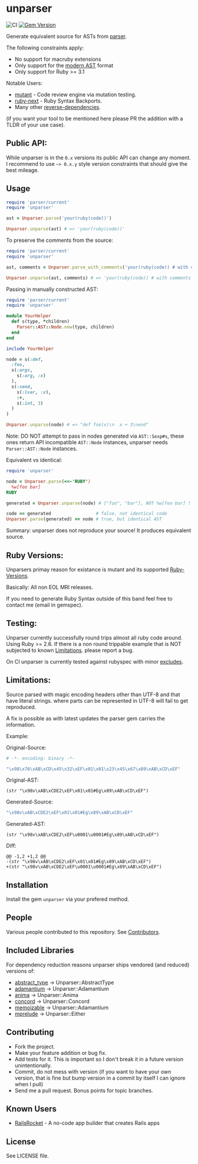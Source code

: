 unparser
========

![CI](https://github.com/mbj/unparser/workflows/CI/badge.svg)
[![Gem Version](https://img.shields.io/gem/v/unparser.svg)](https://rubygems.org/gems/unparser)

Generate equivalent source for ASTs from [parser](https://github.com/whitequark/parser).

The following constraints apply:

* No support for macruby extensions
* Only support for the [modern AST](https://github.com/whitequark/parser/#usage) format
* Only support for Ruby >= 3.1

Notable Users:

* [mutant](https://github.com/mbj/mutant) - Code review engine via mutation testing.
* [ruby-next](https://github.com/ruby-next/ruby-next) - Ruby Syntax Backports.
* Many other [reverse-dependencies](https://rubygems.org/gems/unparser/reverse_dependencies).

(if you want your tool to be mentioned here please PR the addition with a TLDR of your use case).

Public API:
-----------

While unparser is in the `0.x` versions its public API can change any moment.
I recommend to use `~> 0.x.y` style version constraints that should give the best mileage.

Usage
-----

```ruby
require 'parser/current'
require 'unparser'

ast = Unparser.parse('your(ruby(code))')

Unparser.unparse(ast) # => 'your(ruby(code))'
```

To preserve the comments from the source:

```ruby
require 'parser/current'
require 'unparser'

ast, comments = Unparser.parse_with_comments('your(ruby(code)) # with comments')

Unparser.unparse(ast, comments) # => 'your(ruby(code)) # with comments'
```

Passing in manually constructed AST:
```ruby
require 'parser/current'
require 'unparser'

module YourHelper
  def s(type, *children)
    Parser::AST::Node.new(type, children)
  end
end

include YourHelper

node = s(:def,
  :foo,
  s(:args,
    s(:arg, :x)
  ),
  s(:send,
    s(:lvar, :x),
    :+,
    s(:int, 3)
  )
)

Unparser.unparse(node) # => "def foo(x)\n  x + 3\nend"
```

Note: DO NOT attempt to pass in nodes generated via `AST::Sexp#s`, these ones return
API incompatible `AST::Node` instances, unparser needs `Parser::AST::Node` instances.

Equivalent vs identical:

```ruby
require 'unparser'

node = Unparser.parse(<<~'RUBY')
  %w[foo bar]
RUBY

generated = Unparser.unparse(node) # ["foo", "bar"], NOT %w[foo bar] !

code == generated                 # false, not identical code
Unparser.parse(generated) == node # true, but identical AST
```

Summary: unparser does not reproduce your source! It produces equivalent source.

Ruby Versions:
--------------

Unparsers primay reason for existance is mutant and its
supported [Ruby-Versions](https://github.com/mbj/mutant#ruby-versions).

Basically: All non EOL MRI releases.

If you need to generate Ruby Syntax outside of this band feel free to contact me (email in gemspec).

Testing:
--------

Unparser currently successfully round trips almost all ruby code around. Using Ruby >= 2.6.
If there is a non round trippable example that is NOT subjected to known [Limitations](#limitations).
please report a bug.

On CI unparser is currently tested against rubyspec with minor [excludes](https://github.com/mbj/unparser/blob/master/spec/integrations.yml).

Limitations:
------------

Source parsed with magic encoding headers other than UTF-8 and that have literal strings.
where parts can be represented in UTF-8 will fail to get reproduced.

A fix is possible as with latest updates the parser gem carries the information.

Example:

Original-Source:
```ruby
# -*- encoding: binary -*-

"\x98\x76\xAB\xCD\x45\x32\xEF\x01\x01\x23\x45\x67\x89\xAB\xCD\xEF"
```

Original-AST:
```
(str "\x98v\xAB\xCDE2\xEF\x01\x01#Eg\x89\xAB\xCD\xEF")
```

Generated-Source:

```ruby
"\x98v\xAB\xCDE2\xEF\x01\x01#Eg\x89\xAB\xCD\xEF"
```

Generated-AST:

```
(str "\x98v\xAB\xCDE2\xEF\u0001\u0001#Eg\x89\xAB\xCD\xEF")
```

Diff:

```
@@ -1,2 +1,2 @@
-(str "\x98v\xAB\xCDE2\xEF\x01\x01#Eg\x89\xAB\xCD\xEF")
+(str "\x98v\xAB\xCDE2\xEF\u0001\u0001#Eg\x89\xAB\xCD\xEF")
```

Installation
------------

Install the gem `unparser` via your prefered method.

People
------

Various people contributed to this repository. See [Contributors](https://github.com/mbj/unparser/graphs/contributors).

Included Libraries
------------------

For dependency reduction reasons unparser ships vendored (and reduced) versions of:

* [abstract_type](https://github.com/mbj/concord) -> Unparser::AbstractType
* [adamantium](https://github.com/dkubb/adamantium) -> Unparser::Adamantium
* [anima](https://github.com/mbj/concord) -> Unparser::Anima
* [concord](https://github.com/mbj/concord) -> Unparser::Concord
* [memoizable](https://github.com/dkubb/memoizable) -> Unparser::Adamantium
* [mprelude](https://github.com/dkubb/memoizable) -> Unparser::Either

Contributing
-------------

* Fork the project.
* Make your feature addition or bug fix.
* Add tests for it. This is important so I don't break it in a
  future version unintentionally.
* Commit, do not mess with version
  (if you want to have your own version, that is fine but bump version in a commit by itself I can ignore when I pull)
* Send me a pull request. Bonus points for topic branches.

Known Users
-------------

* [RailsRocket](https://www.railsrocket.app) - A no-code app builder that creates Rails apps

License
-------

See LICENSE file.
